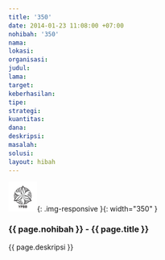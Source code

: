 ```yaml
---
title: '350'
date: 2014-01-23 11:08:00 +07:00
nohibah: '350'
nama:
lokasi:
organisasi:
judul:
lama:
target:
keberhasilan:
tipe:
strategi:
kuantitas:
dana:
deskripsi:
masalah:
solusi:
layout: hibah
---
```


![350](/static/img/hibahcms/350.png){: .img-responsive }{: width="350" }

### {{ page.nohibah }} - {{ page.title }}

{{ page.deskripsi }}
